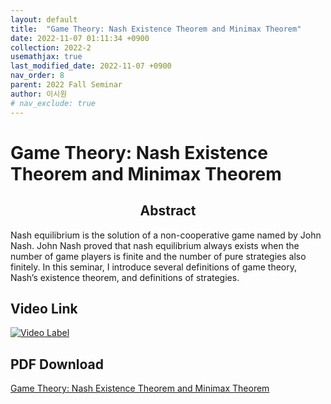 ```yaml
---
layout: default
title:  "Game Theory: Nash Existence Theorem and Minimax Theorem"
date: 2022-11-07 01:11:34 +0900
collection: 2022-2
usemathjax: true
last_modified_date: 2022-11-07 +0900
nav_order: 8
parent: 2022 Fall Seminar
author: 이시원
# nav_exclude: true
---
```

# Game Theory: Nash Existence Theorem and Minimax Theorem

## <center> Abstract </center>
Nash equilibrium is the solution of a non-cooperative game named by John Nash. John Nash proved that nash equilibrium always exists when the number of game players is finite and the number of pure strategies also finitely. In this seminar, I introduce several definitions of game theory, Nash’s existence theorem, and definitions of strategies.

## Video Link
[![Video Label](https://img.youtube.com/vi/X8VOsBjwD_Y/hqdefault.jpg)](https://youtu.be/X8VOsBjwD_Y)



## PDF Download
<a target='_blank' href='../2022-2_download/Game Theory.pdf'>Game Theory: Nash Existence Theorem and Minimax Theorem</a>
